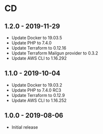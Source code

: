 # CD

## 1.2.0 - 2019-11-29

- Update Docker to 19.03.5
- Update PHP to 7.4.0
- Update Terraform to 0.12.16
- Update Terraform Mailgun provider to 0.3.2
- Update AWS CLI to 1.16.292

## 1.1.0 - 2019-10-04

- Update Docker to 19.03.2
- Update PHP to 7.4.0 RC3
- Update Terraform to 0.12.9
- Update AWS CLI to 1.16.252

## 1.0.0 - 2019-08-06

- Initial release
